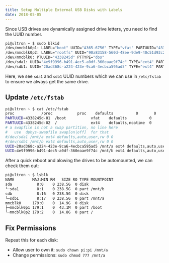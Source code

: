 ```yaml
---
title: Setup Multiple External USB Disks with Labels
date: 2018-05-05
---
```


Since USB drives are dynamically assigned drive letters, you need to find the UUID
number.

```bash
pi@ultron ~ $ sudo blkid
/dev/mmcblk0p1: LABEL="boot" UUID="A365-6756" TYPE="vfat" PARTUUID="4338245d-01"
/dev/mmcblk0p2: LABEL="rootfs" UUID="90a83158-560d-48ee-9de9-40c51d93c287" TYPE="ext4" PARTUUID="4338245d-02"
/dev/mmcblk0: PTUUID="4338245d" PTTYPE="dos"
/dev/sda1: UUID="4e9f9996-b491-4ec5-a0df-360eaae9f74c" TYPE="ext4" PARTUUID="6d95cef4-01"
/dev/sdb1: UUID="20ad368c-a224-423e-9ca6-4ecbca595ad5" TYPE="ext4" PARTUUID="a0d8dba5-01"
```

Here, we see `sda1` and `sdb1` UUID numbers which we can use in `/etc/fstab` to ensure
we always get the same drive.

## Update `/etc/fstab`

```bash
pi@ultron ~ $ cat /etc/fstab
proc            /proc           proc    defaults          0       0
PARTUUID=4338245d-01  /boot           vfat    defaults          0       2
PARTUUID=4338245d-02  /               ext4    defaults,noatime  0       1
# a swapfile is not a swap partition, no line here
#   use  dphys-swapfile swap[on|off]  for that
#/dev/sda1 /mnt/a ext4 defaults,auto,user,rw 0 0
#/dev/sdb1 /mnt/b ext4 defaults,auto,user,rw 0 0
UUID=20ad368c-a224-423e-9ca6-4ecbca595ad5 /mnt/a ext4 defaults,auto,user,rw 0 0
UUID=4e9f9996-b491-4ec5-a0df-360eaae9f74c /mnt/b ext4 defaults,auto,user,rw 0 0
```

After a quick reboot and alowing the drives to be automounted, we can check them out:

```bash
pi@ultron ~ $ lsblk
NAME        MAJ:MIN RM   SIZE RO TYPE MOUNTPOINT
sda           8:0    0 238.5G  0 disk 
└─sda1        8:1    0 238.5G  0 part /mnt/b
sdb           8:16   0 238.5G  0 disk 
└─sdb1        8:17   0 238.5G  0 part /mnt/a
mmcblk0     179:0    0  14.9G  0 disk 
├─mmcblk0p1 179:1    0  43.1M  0 part /boot
└─mmcblk0p2 179:2    0  14.8G  0 part /
```

## Fix Permissions

Repeat this for each disk:

- Allow user to own it: `sudo chown pi:pi /mnt/a`
- Change permissions: `sudo chmod 777 /mnt/a`
